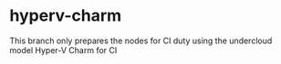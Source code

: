 # hyperv-charm
This branch only prepares the nodes for CI duty using the undercloud model
Hyper-V Charm for CI
